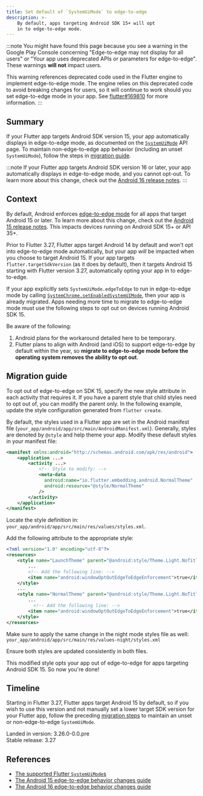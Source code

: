 ```yaml
---
title: Set default of `SystemUiMode` to edge-to-edge
description: >-
    By default, apps targeting Android SDK 15+ will opt
    in to edge-to-edge mode.
---
```


:::note
You might have found this page because you see a warning in the Google Play
Console concerning "Edge-to-edge may not display for all users" or "Your app
uses deprecated APIs or parameters for edge-to-edge". These warnings **will
not** impact users.

This warning references deprecated code used in the Flutter engine to implement
edge-to-edge mode. The engine relies on this deprecated code to avoid breaking
changes for users, so it will continue to work should you set edge-to-edge
mode in your app. See [flutter#169810] for more information.
:::

## Summary

If your Flutter app targets Android SDK version 15,
your app automatically displays in edge-to-edge mode,
as documented on the [`SystemUiMode`][] API page.
To maintain non-edge-to-edge app behavior
(including an unset `SystemUiMode`),
follow the steps in [migration guide](#migration-guide).

:::note
If your Flutter app targets Android SDK version 16 or later,
your app automatically displays in edge-to-edge mode, and you
cannot opt-out. To learn more about this change, check out the
[Android 16 release notes][].
:::

[`SystemUiMode`]: {{site.api}}/flutter/services/SystemUiMode.html

## Context

By default, Android enforces [edge-to-edge mode][] for all apps that
target Android 15 or later.
To learn more about this change, check out the [Android 15 release notes][].
This impacts devices running on Android SDK 15+ or API 35+.

Prior to Flutter 3.27, Flutter apps target Android 14 by default and
won't opt into edge-to-edge mode automatically, but
your app _will_ be impacted when you choose to target Android 15.
If your app targets `flutter.targetSdkVersion` (as it does by default),
then it targets Android 15 starting with Flutter version 3.27,
automatically opting your app in to edge-to-edge.

If your app explicitly sets `SystemUiMode.edgeToEdge` to run in
edge-to-edge mode by calling [`SystemChrome.setEnabledSystemUIMode`][],
then your app is already migrated. Apps needing more time to migrate to
edge-to-edge mode must use the following steps to opt out on
devices running Android SDK 15.

Be aware of the following:

 1. Android plans for the workaround detailed here to be temporary.
 2. Flutter plans to align with Android (and iOS) to
    support edge-to-edge by default within the year, so
    **migrate to edge-to-edge mode before the operating system
    removes the ability to opt out**.

[edge-to-edge mode]: {{site.android-dev}}/develop/ui/views/layout/edge-to-edge
[Android 15 release notes]: {{site.android-dev}}/about/versions/15/behavior-changes-15#edge-to-edge
[Android 16 release notes]: {{site.android-dev}}/about/versions/16/behavior-changes-16#edge-to-edge
[`SystemChrome.setEnabledSystemUIMode`]: {{site.api}}/flutter/services/SystemChrome/setEnabledSystemUIMode.html

## Migration guide

To opt out of edge-to-edge on SDK 15, specify
the new style attribute in each activity that requires it.
If you have a parent style that child styles need to opt out of,
you can modify the parent only.
In the following example,
update the style configuration generated from `flutter create`.

By default, the styles used in a Flutter app are set in
the Android manifest file (`your_app/android/app/src/main/AndroidManifest.xml`).
Generally, styles are denoted by `@style` and help theme your app.
Modify these default styles in your manifest file:

```xml title="AndroidManifest.xml" highlightLines=5-8
<manifest xmlns:android="http://schemas.android.com/apk/res/android">
    <application ...>
        <activity ...>
            <!-- Style to modify: -->
            <meta-data
              android:name="io.flutter.embedding.android.NormalTheme"
              android:resource="@style/NormalTheme"
            />
        </activity>
    </application>
</manifest>
```

Locate the style definition in:
`your_app/android/app/src/main/res/values/styles.xml`.

Add the following attribute to the appropriate style:

```xml title="styles.xml" highlightLines=6,12
<?xml version="1.0" encoding="utf-8"?>
<resources>
    <style name="LaunchTheme" parent="@android:style/Theme.Light.NoTitleBar">
        ...
        <!-- Add the following line: -->
        <item name="android:windowOptOutEdgeToEdgeEnforcement">true</item>
    </style>
    ...
    <style name="NormalTheme" parent="@android:style/Theme.Light.NoTitleBar">
        ...
	      <!-- Add the following line: -->
        <item name="android:windowOptOutEdgeToEdgeEnforcement">true</item>
    </style>
</resources>
```

Make sure to apply the same change in the night mode styles file as well:
`your_app/android/app/src/main/res/values-night/styles.xml`

Ensure both styles are updated consistently in both files.

This modified style opts your app out of edge-to-edge for
apps targeting Android SDK 15.
So now you're done!

## Timeline

Starting in Flutter 3.27, Flutter apps target Android 15 by default, so
if you wish to use this version and not manually set
a lower target SDK version for your Flutter app,
follow the preceding [migration steps](#migration-guide) to
maintain an unset or non-edge-to-edge `SystemUiMode`.

Landed in version: 3.26.0-0.0.pre<br>
Stable release: 3.27

## References

* [The supported Flutter `SystemUiMode`s][]
* [The Android 15 edge-to-edge behavior changes guide][]
* [The Android 16 edge-to-edge behavior changes guide][]

[The supported Flutter `SystemUiMode`s]: {{site.api}}/flutter/services/SystemUiMode.html
[The Android 15 edge-to-edge behavior changes guide]: {{site.android-dev}}/about/versions/15/behavior-changes-15#edge-to-edge
[The Android 16 edge-to-edge behavior changes guide]: {{site.android-dev}}/about/versions/16/behavior-changes-16#edge-to-edge
[flutter#169810]: https://github.com/flutter/flutter/issues/169810
